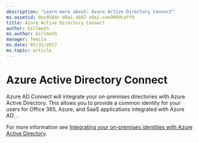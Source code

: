 ```yaml
---
description: "Learn more about: Azure Active Directory Connect"
ms.assetid: 0ac8584c-d0a1-4b87-a9e2-cee909dcaff9
title: Azure Active Directory Connect
author: billmath
ms.author: billmath
manager: femila
ms.date: 05/31/2017
ms.topic: article
---
```


# Azure Active Directory Connect


Azure AD Connect will integrate your on-premises directories with Azure Active Directory. This allows you to provide a common identity for your users for Office 365, Azure, and SaaS applications integrated with Azure AD. .

For more information see [Integrating your on-premises identities with Azure Active Directory](/azure/active-directory/hybrid/whatis-hybrid-identity).

